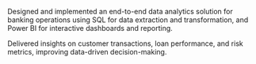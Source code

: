 
Designed and implemented an end-to-end data analytics solution for banking operations using SQL for data extraction and transformation, and Power BI for interactive dashboards and reporting.

Delivered insights on customer transactions, loan performance, and risk metrics, improving data-driven decision-making.
